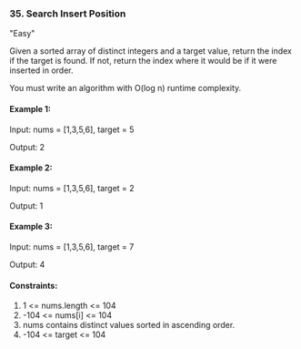 ### 35. Search Insert Position
"Easy"

Given a sorted array of distinct integers and a target value, return the index if the target is found. If not, return the index where it would be if it were inserted in order.

You must write an algorithm with O(log n) runtime complexity.

#### Example 1:

Input: nums = [1,3,5,6], target = 5

Output: 2

#### Example 2:

Input: nums = [1,3,5,6], target = 2

Output: 1

#### Example 3:

Input: nums = [1,3,5,6], target = 7

Output: 4

#### Constraints:
1. 1 <= nums.length <= 104
2. -104 <= nums[i] <= 104
3. nums contains distinct values sorted in ascending order.
4. -104 <= target <= 104
